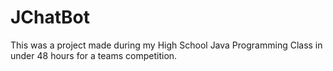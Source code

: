 # JChatBot
This was a project made during my High School Java Programming Class in under 48 hours for a teams competition. 
